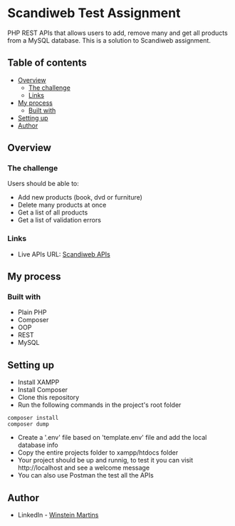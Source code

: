 # Scandiweb Test Assignment

PHP REST APIs that allows users to add, remove many and get all products from a MySQL database. This is a solution to Scandiweb assignment.

## Table of contents

- [Overview](#overview)
  - [The challenge](#the-challenge)
  - [Links](#links)
- [My process](#my-process)
  - [Built with](#built-with)
- [Setting up](#setting-up)
- [Author](#author)

## Overview

### The challenge

Users should be able to:

- Add new products (book, dvd or furniture)
- Delete many products at once
- Get a list of all products
- Get a list of validation errors

### Links

- Live APIs URL: [Scandiweb APIs](https://ecommerce-scandiweb.000webhostapp.com/)

## My process

### Built with

- Plain PHP
- Composer
- OOP
- REST
- MySQL

## Setting up

- Install XAMPP
- Install Composer
- Clone this repository
- Run the following commands in the project's root folder

```shell
composer install
composer dump
```

- Create a '.env' file based on 'template.env' file and add the local database info
- Copy the entire projects folder to xampp/htdocs folder
- Your project should be up and runnig, to test it you can visit http://localhost and see a welcome message
- You can also use Postman the test all the APIs

## Author

- LinkedIn - [Winstein Martins](https://www.linkedin.com/in/winstein-martins/)